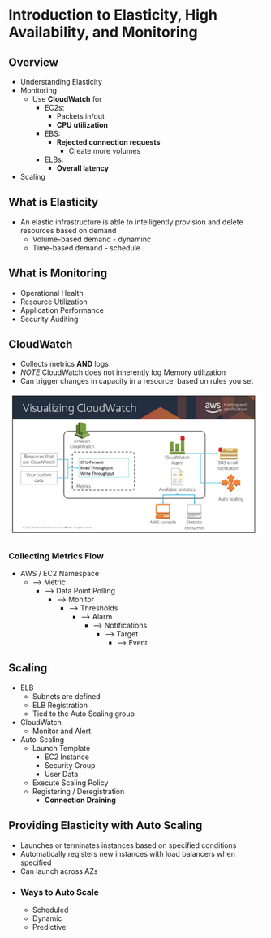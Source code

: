 # Introduction to Elasticity, High Availability, and Monitoring

## Overview
* Understanding Elasticity
* Monitoring
    * Use __CloudWatch__ for 
        * EC2s:
            * Packets in/out
            * __CPU utilization__
        * EBS:
            * __Rejected connection requests__
                * Create more volumes
        * ELBs:    
            * __Overall latency__
* Scaling

## What is Elasticity
* An elastic infrastructure is able to intelligently provision and delete resources based on demand
    * Volume-based demand - dynaminc
    * Time-based demand - schedule

## What is Monitoring
* Operational Health
* Resource Utilization
* Application Performance
* Security Auditing

## CloudWatch
* Collects metrics __AND__ logs 
* *NOTE* CloudWatch does not inherently log Memory utilization
* Can trigger changes in capacity in a resource, based on rules you set

![](cloud-watch.PNG)

### Collecting Metrics Flow  
* AWS / EC2 Namespace
    * --> Metric
        * --> Data Point Polling
            * --> Monitor
                * --> Thresholds
                    * --> Alarm
                        * --> Notifications
                            * --> Target
                                * --> Event

## Scaling
* ELB
    * Subnets are defined
    * ELB Registration
    * Tied to the Auto Scaling group
* CloudWatch
    * Monitor and Alert
* Auto-Scaling
    * Launch Template
        * EC2 Instance
        * Security Group
        * User Data
    * Execute Scaling Policy
    * Registering / Deregistration
        * __Connection Draining__

## Providing Elasticity with Auto Scaling
* Launches or terminates instances based on specified conditions
* Automatically registers new instances with load balancers when specified
* Can launch across AZs
* ### Ways to Auto Scale
    * Scheduled
    * Dynamic
    * Predictive

